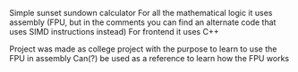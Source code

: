 Simple sunset sundown calculator
For all the mathematical logic it uses assembly (FPU, but in the comments you can find an alternate code that uses SIMD instructions instead)
For frontend it uses C++

Project was made as college project with the purpose to learn to use the FPU in assembly
Can(?) be used as a reference to learn how the FPU works
